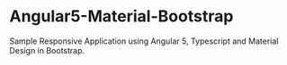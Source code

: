 # Angular5-Material-Bootstrap
Sample Responsive Application using Angular 5, Typescript and Material Design in Bootstrap. 

